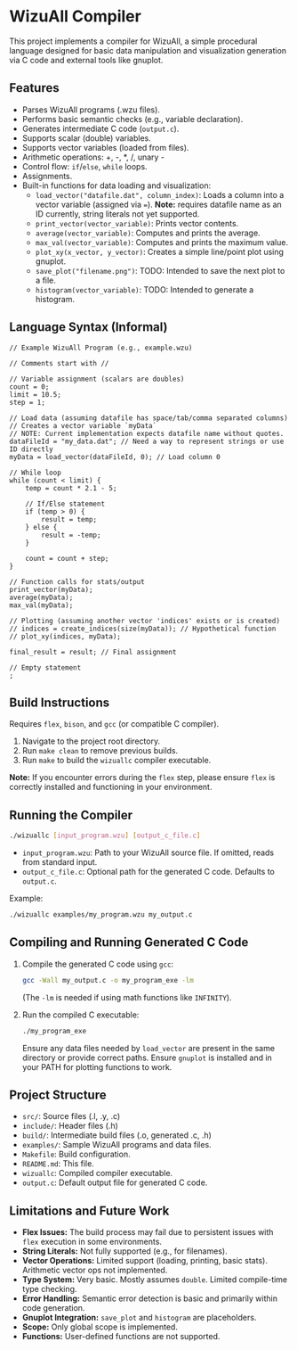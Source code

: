 # WizuAll Compiler

This project implements a compiler for WizuAll, a simple procedural language designed for basic data manipulation and visualization generation via C code and external tools like gnuplot.

## Features

*   Parses WizuAll programs (.wzu files).
*   Performs basic semantic checks (e.g., variable declaration).
*   Generates intermediate C code (`output.c`).
*   Supports scalar (double) variables.
*   Supports vector variables (loaded from files).
*   Arithmetic operations: +, -, *, /, unary -
*   Control flow: `if`/`else`, `while` loops.
*   Assignments.
*   Built-in functions for data loading and visualization:
    *   `load_vector("datafile.dat", column_index)`: Loads a column into a vector variable (assigned via `=`). **Note:** requires datafile name as an ID currently, string literals not yet supported.
    *   `print_vector(vector_variable)`: Prints vector contents.
    *   `average(vector_variable)`: Computes and prints the average.
    *   `max_val(vector_variable)`: Computes and prints the maximum value.
    *   `plot_xy(x_vector, y_vector)`: Creates a simple line/point plot using gnuplot.
    *   `save_plot("filename.png")`: TODO: Intended to save the next plot to a file.
    *   `histogram(vector_variable)`: TODO: Intended to generate a histogram.

## Language Syntax (Informal)

```wizuall
// Example WizuAll Program (e.g., example.wzu)

// Comments start with //

// Variable assignment (scalars are doubles)
count = 0;
limit = 10.5;
step = 1;

// Load data (assuming datafile has space/tab/comma separated columns)
// Creates a vector variable `myData`
// NOTE: Current implementation expects datafile name without quotes.
dataFileId = "my_data.dat"; // Need a way to represent strings or use ID directly
myData = load_vector(dataFileId, 0); // Load column 0

// While loop
while (count < limit) {
    temp = count * 2.1 - 5;
    
    // If/Else statement
    if (temp > 0) {
        result = temp;
    } else {
        result = -temp;
    }
    
    count = count + step;
}

// Function calls for stats/output
print_vector(myData);
average(myData);
max_val(myData);

// Plotting (assuming another vector 'indices' exists or is created)
// indices = create_indices(size(myData)); // Hypothetical function
// plot_xy(indices, myData);

final_result = result; // Final assignment

// Empty statement
;
```

## Build Instructions

Requires `flex`, `bison`, and `gcc` (or compatible C compiler).

1.  Navigate to the project root directory.
2.  Run `make clean` to remove previous builds.
3.  Run `make` to build the `wizuallc` compiler executable.

**Note:** If you encounter errors during the `flex` step, please ensure `flex` is correctly installed and functioning in your environment.

## Running the Compiler

```bash
./wizuallc [input_program.wzu] [output_c_file.c]
```

*   `input_program.wzu`: Path to your WizuAll source file. If omitted, reads from standard input.
*   `output_c_file.c`: Optional path for the generated C code. Defaults to `output.c`.

Example:
```bash
./wizuallc examples/my_program.wzu my_output.c
```

## Compiling and Running Generated C Code

1.  Compile the generated C code using `gcc`:
    ```bash
    gcc -Wall my_output.c -o my_program_exe -lm 
    ```
    (The `-lm` is needed if using math functions like `INFINITY`).

2.  Run the compiled C executable:
    ```bash
    ./my_program_exe
    ```
    Ensure any data files needed by `load_vector` are present in the same directory or provide correct paths.
    Ensure `gnuplot` is installed and in your PATH for plotting functions to work.

## Project Structure

*   `src/`: Source files (.l, .y, .c)
*   `include/`: Header files (.h)
*   `build/`: Intermediate build files (.o, generated .c, .h)
*   `examples/`: Sample WizuAll programs and data files.
*   `Makefile`: Build configuration.
*   `README.md`: This file.
*   `wizuallc`: Compiled compiler executable.
*   `output.c`: Default output file for generated C code.

## Limitations and Future Work

*   **Flex Issues:** The build process may fail due to persistent issues with `flex` execution in some environments.
*   **String Literals:** Not fully supported (e.g., for filenames).
*   **Vector Operations:** Limited support (loading, printing, basic stats). Arithmetic vector ops not implemented.
*   **Type System:** Very basic. Mostly assumes `double`. Limited compile-time type checking.
*   **Error Handling:** Semantic error detection is basic and primarily within code generation.
*   **Gnuplot Integration:** `save_plot` and `histogram` are placeholders.
*   **Scope:** Only global scope is implemented.
*   **Functions:** User-defined functions are not supported. 